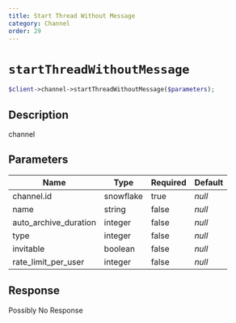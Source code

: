 ```yaml
---
title: Start Thread Without Message
category: Channel
order: 29
---
```


# `startThreadWithoutMessage`

```php
$client->channel->startThreadWithoutMessage($parameters);
```

## Description

channel

## Parameters


Name | Type | Required | Default
--- | --- | --- | ---
channel.id | snowflake | true | *null*
name | string | false | *null*
auto_archive_duration | integer | false | *null*
type | integer | false | *null*
invitable | boolean | false | *null*
rate_limit_per_user | integer | false | *null*

## Response

Possibly No Response

